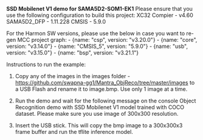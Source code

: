 **SSD Mobilenet V1 demo for SAMA5D2-SOM1-EK1**
Please ensure that you use the following configuration to build this project:
XC32 Compier - v4.60
SAMA5D2_DFP - 1.11.228
CMSIS - 5.9.0

For the Harmon SW versions, please use the below in case you want to re-gen MCC project graph:
    - {name: "csp", version: "v3.20.0"}
    - {name: "core", version: "v3.14.0"}
    - {name: "CMSIS_5", version: "5.9.0"}
    - {name: "usb", version: "v3.15.0"}
    - {name: "bsp", version: "v3.21.1"}


Instructions to run the example:
1. Copy any of the images in the images folder - https://github.com/swapna-gg1/Mantra_ObjReco/tree/master/images to a USB Flash and rename it to image.bmp. Use only 1 image at a time.
2. Run the demo and wait for the following message on the console
   Object Recognition demo with SSD Mobilenet V1 model trained with COCO dataset.
   Please make sure you use image of 300x300 resolution.

3. Insert the USB stick. This will copy the bmp image to a 300x300x3 frame buffer and run the tflite inference model.

